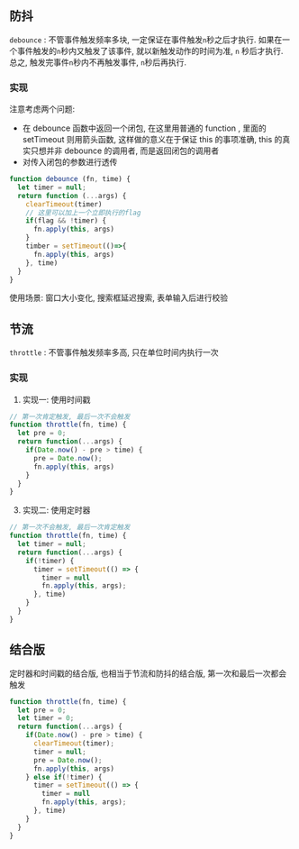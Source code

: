 ## 防抖
`debounce` : 不管事件触发频率多块, 一定保证在事件触发`n`秒之后才执行. 如果在一个事件触发的`n`秒内又触发了该事件, 就以新触发动作的时间为准, `n` 秒后才执行.  总之, 触发完事件`n`秒内不再触发事件, `n`秒后再执行.
### 实现
注意考虑两个问题:
- 在 debounce 函数中返回一个闭包, 在这里用普通的 function , 里面的 setTimeout 则用箭头函数, 这样做的意义在于保证 this 的事项准确, this 的真实只想并非 debounce 的调用者, 而是返回闭包的调用者
- 对传入闭包的参数进行透传
```javascript
function debounce (fn, time) {
  let timer = null;
  return function (...args) {
    clearTimeout(timer)
	// 这里可以加上一个立即执行的flag
	if(flag && !timer) {
	  fn.apply(this, args)
	}
	timber = setTimeout(()=>{
	  fn.apply(this, args)
	}, time)
  }
}
```
使用场景: 窗口大小变化, 搜索框延迟搜索, 表单输入后进行校验

## 节流
`throttle` : 不管事件触发频率多高, 只在单位时间内执行一次
### 实现
1. 实现一: 使用时间戳
```javascript
// 第一次肯定触发, 最后一次不会触发
function throttle(fn, time) {
  let pre = 0;
  return function(...args) {
    if(Date.now() - pre > time) {
	  pre = Date.now();
	  fn.apply(this, args)
	}
  }
}

```
3. 实现二: 使用定时器
```javascript
// 第一次不会触发, 最后一次肯定触发
function throttle(fn, time) {
  let timer = null;
  return function(...args) {
    if(!timer) {
	  timer = setTimeout(() => {
	    timer = null
		fn.apply(this, args);
	  }, time)
	}
  }
}
```

## 结合版
定时器和时间戳的结合版, 也相当于节流和防抖的结合版, 第一次和最后一次都会触发 
```javascript
function throttle(fn, time) {
  let pre = 0;
  let timer = 0;
  return function(...args) {
    if(Date.now() - pre > time) {
	  clearTimeout(timer);
	  timer = null;
	  pre = Date.now();
	  fn.apply(this, args)
	} else if(!timer) {
	  timer = setTimeout(() => {
	    timer = null
		fn.apply(this, args);
	  }, time)
	}
  }
}

```
